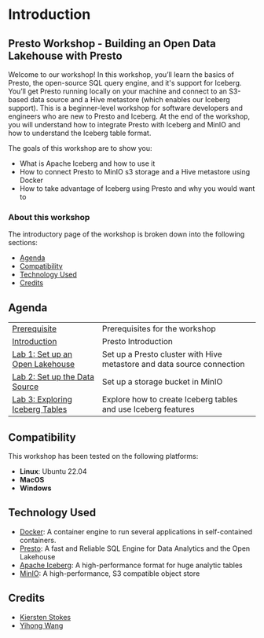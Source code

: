 # Introduction

## Presto Workshop - Building an Open Data Lakehouse with Presto

Welcome to our workshop! In this workshop, you’ll learn the basics of Presto, the open-source SQL query engine, and it's support for Iceberg. You’ll get Presto running locally on your machine and connect to an S3-based data source and a Hive metastore (which enables our Iceberg support). This is a beginner-level workshop for software developers and engineers who are new to Presto and Iceberg. At the end of the workshop, you will understand how to integrate Presto with Iceberg and MinIO and how to understand the Iceberg table format.

The goals of this workshop are to show you:

* What is Apache Iceberg and how to use it
* How to connect Presto to MinIO s3 storage and a Hive metastore using Docker
* How to take advantage of Iceberg using Presto and why you would want to

### About this workshop

The introductory page of the workshop is broken down into the following sections:

* [Agenda](#agenda)
* [Compatibility](#compatibility)
* [Technology Used](#technology-used)
* [Credits](#credits)

## Agenda

|  |  |
| :--- | :--- |
| [Prerequisite](prerequisite/README.md) | Prerequisites for the workshop |
| [Introduction](introduction/README.md) | Presto Introduction |
| [Lab 1: Set up an Open Lakehouse](lab-1/README.md) | Set up a Presto cluster with Hive metastore and data source connection |
| [Lab 2: Set up the Data Source](lab-2/README.md) | Set up a storage bucket in MinIO |
| [Lab 3: Exploring Iceberg Tables](lab-3/README.md) | Explore how to create Iceberg tables and use Iceberg features |

## Compatibility

This workshop has been tested on the following platforms:

* **Linux**: Ubuntu 22.04
* **MacOS**
* **Windows**

## Technology Used

* [Docker](https://www.docker.com/): A container engine to run several applications in self-contained containers.
* [Presto](https://prestodb.io/): A fast and Reliable SQL Engine for Data Analytics and the Open Lakehouse
* [Apache Iceberg](https://iceberg.apache.org/): A high-performance format for huge analytic tables
* [MinIO](https://min.io/): A high-performance, S3 compatible object store

## Credits

* [Kiersten Stokes](https://github.com/kiersten-stokes)
* [Yihong Wang](https://github.com/yhwang)